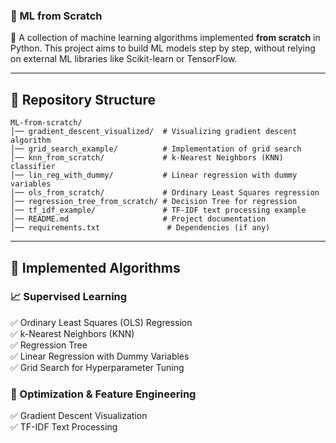 ### **📌 ML from Scratch**
🚀 A collection of machine learning algorithms implemented **from scratch** in Python. This project aims to build ML models step by step, without relying on external ML libraries like Scikit-learn or TensorFlow.

---

## **📂 Repository Structure**
```
ML-from-scratch/
│── gradient_descent_visualized/  # Visualizing gradient descent algorithm
│── grid_search_example/          # Implementation of grid search
│── knn_from_scratch/             # k-Nearest Neighbors (KNN) classifier
│── lin_reg_with_dummy/           # Linear regression with dummy variables
│── ols_from_scratch/             # Ordinary Least Squares regression
│── regression_tree_from_scratch/ # Decision Tree for regression
│── tf_idf_example/               # TF-IDF text processing example
│── README.md                     # Project documentation
│── requirements.txt               # Dependencies (if any)
```

---

## **📌 Implemented Algorithms**
### **📈 Supervised Learning**
✅ Ordinary Least Squares (OLS) Regression  
✅ k-Nearest Neighbors (KNN)  
✅ Regression Tree  
✅ Linear Regression with Dummy Variables  
✅ Grid Search for Hyperparameter Tuning  

### **🧠 Optimization & Feature Engineering**
✅ Gradient Descent Visualization  
✅ TF-IDF Text Processing  
